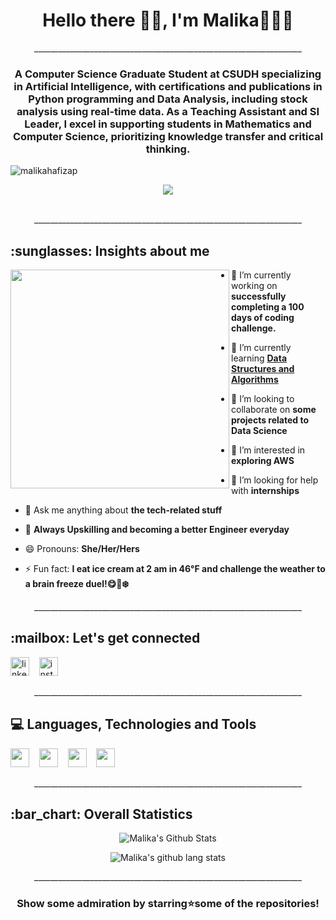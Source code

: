 <!---
malikahafizap/malikahafizap is a ✨ special ✨ repository because its `README.md` (this file) appears on your GitHub profile.
You can click the Preview link to take a look at your changes.
--->

<h1 align="center">Hello there 👋🏻, I'm Malika👩🏻‍💻</h1>

<p align="center">___________________________________________________________________</p>

<h3 align="center">A Computer Science Graduate Student at CSUDH specializing in Artificial Intelligence, with certifications and publications in Python programming and Data Analysis, including stock analysis using real-time data. As a Teaching Assistant and SI Leader, I excel in supporting students in Mathematics and Computer Science, prioritizing knowledge transfer and critical thinking.</h3>

<p align="left"> <img src="https://komarev.com/ghpvc/?username=malikahafizap&label=Profile%20views&color=0e75b6&style=flat" alt="malikahafizap" /> </p>

<div align="center"> <img src="https://github.com/malikahafizap/malikahafizap/blob/main/assets/DreamBig1.jpg"> </div> <br/>

<p align="center">___________________________________________________________________</p>

<h2 align="left"> :sunglasses: Insights about me</h2>

<img  src="https://github.com/malikahafizap/malikahafizap/blob/main/assets/WomenTechnologist2.jpg" align="left"  height="350" width="350" />

- 🔭 I’m currently working on **successfully completing a 100 days of coding challenge.**
  
- 🌱 I’m currently learning **[Data Structures and Algorithms](https://github.com/malikahafizap/Data_Structures_and_Algorithms)**

- 👭 I’m looking to collaborate on **some projects related to Data Science**

- 👀 I’m interested in **exploring AWS**

- 🤝 I’m looking for help with **internships**

- 💬 Ask me anything about **the tech-related stuff**

- 🎯 **Always Upskilling and becoming a better Engineer everyday**

- 😄 Pronouns: **She/Her/Hers**

- ⚡ Fun fact: **I eat ice cream at 2 am in 46°F and challenge the weather to a brain freeze duel!😋🍦❄️**

<p align="center">___________________________________________________________________</p>

<h2 align="left"> :mailbox:  Let's get connected</h2>

<a href="https://www.linkedin.com/in/malikahafizap" target="_blank"><img src="https://github.com/malikahafizap/malikahafizap/blob/main/assets/LinkedIn.png" alt="linkedin" width="30" height="30"></a>&nbsp;&nbsp;&nbsp;
<a href="https://www.instagram.com/malikahafizap" target="_blank"><img src="https://github.com/malikahafizap/malikahafizap/blob/main/assets/Instagram.png" alt="instagram" width="30" height="30"></a>&nbsp;&nbsp;&nbsp;
</br>

<p align="center">___________________________________________________________________</p>

<h2 align="left"> 💻 Languages, Technologies and Tools</h2>

<img src="https://github.com/malikahafizap/malikahafizap/blob/main/assets/python.png" height="30" />&nbsp;&nbsp;&nbsp;
<img src="https://github.com/malikahafizap/malikahafizap/blob/main/assets/Java.jpg" height="30" />&nbsp;&nbsp;&nbsp;
<img src="https://github.com/malikahafizap/malikahafizap/blob/main/assets/C.png" height="30" />&nbsp;&nbsp;&nbsp;
<img src="https://github.com/malikahafizap/malikahafizap/blob/main/assets/R.png" height="30" />&nbsp;&nbsp;&nbsp;

<p align="center">___________________________________________________________________</p>

<h2 align="left"> :bar_chart: Overall Statistics</h2>

<p align="center">
<img alt="Malika's Github Stats" src="https://github-readme-stats.vercel.app/api?username=malikahafizap&show_icons=true&hide_border=false" /> </p>

<p align="center">
<img src="https://github-readme-stats.vercel.app/api/top-langs/?username=malikahafizap&layout=compact&show_icons=true&count_private=false&include_all_commits=true&hide_border=false&line_height=27" alt="Malika's github lang stats"/> </p>

<p align="center">___________________________________________________________________</p>

<h3 align="center">Show some admiration by starring⭐some of the repositories!</h3>
